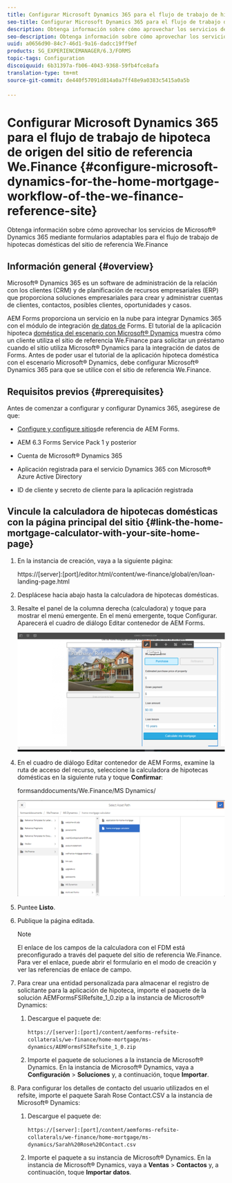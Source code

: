 ```yaml
---
title: Configurar Microsoft Dynamics 365 para el flujo de trabajo de hipoteca de origen del sitio de referencia We.Finance
seo-title: Configurar Microsoft Dynamics 365 para el flujo de trabajo de hipoteca de origen del sitio de referencia We.Finance
description: Obtenga información sobre cómo aprovechar los servicios de Microsoft® Dynamics 365 mediante formularios adaptables para el flujo de trabajo de hipotecas domésticas del sitio de referencia We.Finance
seo-description: Obtenga información sobre cómo aprovechar los servicios de Microsoft® Dynamics 365 mediante formularios adaptables para el flujo de trabajo de hipotecas domésticas del sitio de referencia We.Finance
uuid: a0656d90-84c7-46d1-9a16-dadcc19ff9ef
products: SG_EXPERIENCEMANAGER/6.3/FORMS
topic-tags: Configuration
discoiquuid: 6b31397a-fb06-4043-9368-59fb4fce8afa
translation-type: tm+mt
source-git-commit: de440f57091d814a0a7ff48e9a0383c5415a0a5b

---
```



# Configurar Microsoft Dynamics 365 para el flujo de trabajo de hipoteca de origen del sitio de referencia We.Finance {#configure-microsoft-dynamics-for-the-home-mortgage-workflow-of-the-we-finance-reference-site}

Obtenga información sobre cómo aprovechar los servicios de Microsoft® Dynamics 365 mediante formularios adaptables para el flujo de trabajo de hipotecas domésticas del sitio de referencia We.Finance

## Información general {#overview}

Microsoft® Dynamics 365 es un software de administración de la relación con los clientes (CRM) y de planificación de recursos empresariales (ERP) que proporciona soluciones empresariales para crear y administrar cuentas de clientes, contactos, posibles clientes, oportunidades y casos.

AEM Forms proporciona un servicio en la nube para integrar Dynamics 365 con el módulo de integración [de datos de](/help/forms/using/data-integration.md) Forms. El tutorial de la aplicación hipoteca [doméstica del escenario con Microsoft® Dynamics](/help/forms/using/finance-reference-site-walkthrough.md#home-mortgage-application-walkthrough-with-microsoft-dynamics) muestra cómo un cliente utiliza el sitio de referencia We.Finance para solicitar un préstamo cuando el sitio utiliza Microsoft® Dynamics para la integración de datos de Forms. Antes de poder usar el tutorial de la aplicación hipoteca doméstica con el escenario Microsoft® Dynamics, debe configurar Microsoft® Dynamics 365 para que se utilice con el sitio de referencia We.Finance.

## Requisitos previos {#prerequisites}

Antes de comenzar a configurar y configurar Dynamics 365, asegúrese de que:

* [Configure y configure sitios](/help/forms/using/setup-reference-sites.md)de referencia de AEM Forms.

* AEM 6.3 Forms Service Pack 1 y posterior
* Cuenta de Microsoft® Dynamics 365
* Aplicación registrada para el servicio Dynamics 365 con Microsoft® Azure Active Directory
* ID de cliente y secreto de cliente para la aplicación registrada

## Vincule la calculadora de hipotecas domésticas con la página principal del sitio {#link-the-home-mortgage-calculator-with-your-site-home-page}

1. En la instancia de creación, vaya a la siguiente página:

   https://[server]:[port]/editor.html/content/we-finance/global/en/loan-landing-page.html

1. Desplácese hacia abajo hasta la calculadora de hipotecas domésticas.
1. Resalte el panel de la columna derecha (calculadora) y toque para mostrar el menú emergente. En el menú emergente, toque Configurar. Aparecerá el cuadro de diálogo Editar contenedor de AEM Forms.

   ![calculatorconfigurepanel](assets/calculatorconfigurepanel.png)

1. En el cuadro de diálogo Editar contenedor de AEM Forms, examine la ruta de acceso del recurso, seleccione la calculadora de hipotecas domésticas en la siguiente ruta y toque **Confirmar**:

   formsanddocuments/We.Finance/MS Dynamics/

   ![selectassetpath](assets/selectassetpath.png)

1. Puntee **Listo**.
1. Publique la página editada.

   >[!NOTE]
   >
   >El enlace de los campos de la calculadora con el FDM está preconfigurado a través del paquete del sitio de referencia We.Finance. Para ver el enlace, puede abrir el formulario en el modo de creación y ver las referencias de enlace de campo.

1. Para crear una entidad personalizada para almacenar el registro de solicitante para la aplicación de hipoteca, importe el paquete de la solución AEMFormsFSIRefsite_1_0.zip a la instancia de Microsoft® Dynamics:

   1. Descargue el paquete de:

      `https://[server]:[port]/content/aemforms-refsite-collaterals/we-finance/home-mortgage/ms-dynamics/AEMFormsFSIRefsite_1_0.zip`

   1. Importe el paquete de soluciones a la instancia de Microsoft® Dynamics. En la instancia de Microsoft® Dynamics, vaya a **Configuración** > **Soluciones** y, a continuación, toque **Importar**.

1. Para configurar los detalles de contacto del usuario utilizados en el refsite, importe el paquete Sarah Rose Contact.CSV a la instancia de Microsoft® Dynamics:

   1. Descargue el paquete de:

      `https://[server]:[port]/content/aemforms-refsite-collaterals/we-finance/home-mortgage/ms-dynamics/Sarah%20Rose%20Contact.csv`

   1. Importe el paquete a su instancia de Microsoft® Dynamics. En la instancia de Microsoft® Dynamics, vaya a **Ventas** > **Contactos** y, a continuación, toque **Importar datos**.

